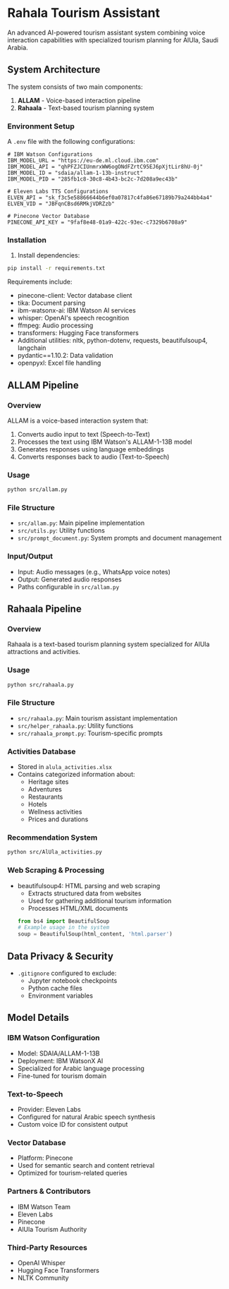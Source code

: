#  Rahala Tourism Assistant

An advanced AI-powered tourism assistant system combining voice interaction capabilities with specialized tourism planning for AlUla, Saudi Arabia.

## System Architecture

The system consists of two main components:
1. **ALLAM** - Voice-based interaction pipeline
2. **Rahaala** - Text-based tourism planning system

### Environment Setup

A `.env` file with the following configurations:

```env
# IBM Watson Configurations
IBM_MODEL_URL = "https://eu-de.ml.cloud.ibm.com"
IBM_MODEL_API = "qhPFZJCIUnmrxWW6ogONdFZrtC95EJ6pXjtLir8hU-0j"
IBM_MODEL_ID = "sdaia/allam-1-13b-instruct"
IBM_MODEL_PID = "285fb1c8-30c8-4b43-bc2c-7d208a9ec43b"

# Eleven Labs TTS Configurations
ELVEN_API = "sk_f3c5e58866644b6ef0a07817c4fa86e67189b79a244bb4a4"
ELVEN_VID = "JBFqnCBsd6RMkjVDRZzb"

# Pinecone Vector Database
PINECONE_API_KEY = "9faf8e48-01a9-422c-93ec-c7329b6708a9"
```

### Installation

1. Install dependencies:
```bash
pip install -r requirements.txt
```

Requirements include:
- pinecone-client: Vector database client
- tika: Document parsing
- ibm-watsonx-ai: IBM Watson AI services
- whisper: OpenAI's speech recognition
- ffmpeg: Audio processing
- transformers: Hugging Face transformers
- Additional utilities: nltk, python-dotenv, requests, beautifulsoup4, langchain
- pydantic==1.10.2: Data validation
- openpyxl: Excel file handling

## ALLAM Pipeline

### Overview
ALLAM is a voice-based interaction system that:
1. Converts audio input to text (Speech-to-Text)
2. Processes the text using IBM Watson's ALLAM-1-13B model
3. Generates responses using language embeddings
4. Converts responses back to audio (Text-to-Speech)

### Usage
```bash
python src/allam.py
```

### File Structure
- `src/allam.py`: Main pipeline implementation
- `src/utils.py`: Utility functions
- `src/prompt_document.py`: System prompts and document management

### Input/Output
- Input: Audio messages (e.g., WhatsApp voice notes)
- Output: Generated audio responses
- Paths configurable in `src/allam.py`

## Rahaala Pipeline

### Overview
Rahaala is a text-based tourism planning system specialized for AlUla attractions and activities.

### Usage
```bash
python src/rahaala.py
```

### File Structure
- `src/rahaala.py`: Main tourism assistant implementation
- `src/helper_rahaala.py`: Utility functions
- `src/rahaala_prompt.py`: Tourism-specific prompts

### Activities Database
- Stored in `alula_activities.xlsx`
- Contains categorized information about:
  - Heritage sites
  - Adventures
  - Restaurants
  - Hotels
  - Wellness activities
  - Prices and durations

### Recommendation System
```bash
python src/AlUla_activities.py
```
### Web Scraping & Processing
- beautifulsoup4: HTML parsing and web scraping
  - Extracts structured data from websites
  - Used for gathering additional tourism information
  - Processes HTML/XML documents
  ```python
  from bs4 import BeautifulSoup
  # Example usage in the system
  soup = BeautifulSoup(html_content, 'html.parser')
  
## Data Privacy & Security
- `.gitignore` configured to exclude:
  - Jupyter notebook checkpoints
  - Python cache files
  - Environment variables

## Model Details

### IBM Watson Configuration
- Model: SDAIA/ALLAM-1-13B
- Deployment: IBM WatsonX AI
- Specialized for Arabic language processing
- Fine-tuned for tourism domain

### Text-to-Speech
- Provider: Eleven Labs
- Configured for natural Arabic speech synthesis
- Custom voice ID for consistent output

### Vector Database
- Platform: Pinecone
- Used for semantic search and content retrieval
- Optimized for tourism-related queries

 ### Partners & Contributors
- IBM Watson Team
- Eleven Labs
- Pinecone
- AlUla Tourism Authority
### Third-Party Resources
- OpenAI Whisper
- Hugging Face Transformers
- NLTK Community
